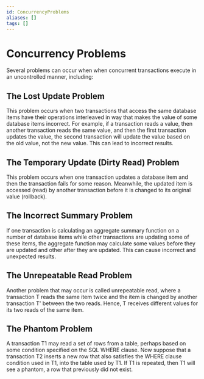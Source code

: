 ```yaml
---
id: ConcurrencyProblems
aliases: []
tags: []
---
```


# Concurrency Problems

Several problems can occur when when concurrent transactions execute in an uncontrolled manner, including:

## The Lost Update Problem

This problem occurs when two transactions that access the same database items have their operations interleaved in way that makes the value of some database items incorrect. For example, if a transaction reads a value, then another transaction reads the same value, and then the first transaction updates the value, the second transaction will update the value based on the old value, not the new value. This can lead to incorrect results. 

## The Temporary Update (Dirty Read) Problem

This problem occurs when one transaction updates a database item and then the transaction fails for some reason. Meanwhile, the updated item is accessed (read) by another transaction before it is changed to its original value (rollback).

## The Incorrect Summary Problem 

If one transaction is calculating an aggregate summary function on a number of database items while other transactions are updating some of these items, the aggregate function may calculate some values before they are updated and other after they are updated. This can cause incorrect and unexpected results.

## The Unrepeatable Read Problem 

Another problem that may occur is called unrepeatable read, where a transaction T reads the same item twice and the item is changed by another transaction T' between the two reads. Hence, T receives different values for its two reads of the same item.

## The Phantom Problem

A transaction T1 may read a set of rows from a table, perhaps based on some condition specified on the SQL WHERE clause. Now suppose that a transaction T2 inserts a new row that also satisfies the WHERE clause condition used in T1, into the table used by T1. If T1 is repeated, then T1 will see a phantom, a row that previously did not exist.

